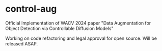 # control-aug
Official Implementation of WACV 2024 paper "Data Augmentation for Object Detection via Controllable Diffusion Models"

Working on code refactoring and legal approval for open source. Will be released ASAP.
